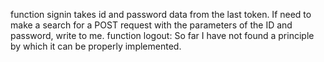 function signin takes id and password data from the last token. If need to make a search for a POST request with the parameters of the ID and password, write to me.
function logout: So far I have not found a principle by which it can be properly implemented.
